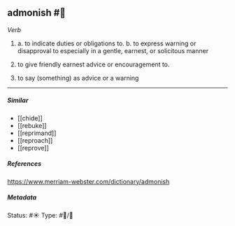 ## admonish #🧠 
_Verb_

1. a. to indicate duties or obligations to. 
	b. to express warning or disapproval to especially in a gentle, earnest, or solicitous manner

2. to give friendly earnest advice or encouragement to.

3. to say (something) as advice or a warning

___
##### Similar
-   [[chide]]
-   [[rebuke]]
-   [[reprimand]]
-   [[reproach]]
-   [[reprove]]

##### References 
https://www.merriam-webster.com/dictionary/admonish

##### Metadata
Status: #☀️ 
Type: #🔵/💬 